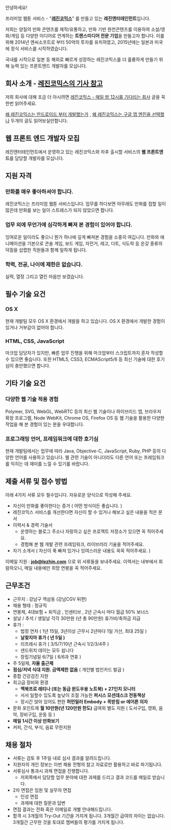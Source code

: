 안녕하세요!

프리미엄 웹툰 서비스 - "**[레진코믹스](http://www.lezhin.com)**" 를 만들고 있는 **레진엔터테인먼트**입니다.

저희는 양질의 만화 콘텐츠를 제작/유통하고, 만화 기반 원천콘텐츠를 이용하여 소설/영화/게임 등 다양한 미디어로 연계하는 **트랜스미디어 전문 기업**을 만들고자 합니다. 이를 위해 2014년 엔씨소프트로 부터 50억의 투자를 유치하였고, 2015년에는 일본과 미국에 정식 서비스를 시작하였습니다.

국내를 시작으로 일본 등 해외로 빠르게 성장하는 레진코믹스를 더 훌륭하게 만들기 위해 능력 있는 프론트엔드 개발자를 모십니다.

## 회사 소개 - [레진코믹스의 기사 참고](https://github.com/lezhin/apply/blob/master/README.md)

저희 회사에 대해 조금 더 아시려면 [레진코믹스 - 매일 밤 12시를 기다리는 회사](http://xguru.net/1870) 글을 꼭 한번 읽어주세요.

[왜 레진코믹스는 안드로이드 부터 개발했는가](http://xguru.net/1868) , [왜 레진코믹스는 구글 앱 엔진을 선택했나](http://curioe.com/7) 두개의 글도 읽어보실만합니다.

## 웹 프론트 엔드 개발자 모집

레진엔터테인먼트에서 운영하고 있는 레진코믹스와 차후 출시할 서비스의 **웹 프론트엔드**를 담당할 개발자를 모십니다.

## 지원 자격

### 만화를 매우 좋아하셔야 합니다.

레진코믹스는 프리미엄 웹툰 서비스입니다. 업무를 하다보면 아무래도 만화를 접할 일이 많은데 만화를 보는 일이 스트레스가 되지 않았으면 합니다.

### 업무 외에 무언가에 심각하게 빠져 본 경험이 있어야 합니다.

잉여로운 일이라도 좋으니 뭔가 하나에 깊게 빠져본 경험을 소중히 여깁니다. 만화와 애니메이션을 기본으로 콘솔 게임, 보드 게임, 자전거, 레고, 다트, 식도락 등 온갖 종류의 덕질을 섭렵한 직원들과 함께 일하게 됩니다.

### 학력, 전공, 나이에 제한은 없습니다.

실력, 열정 그리고 열린 마음만 보겠습니다.

## 필수 기술 요건

### OS X

현재 개발팀 모두 OS X 환경에서 개발을 하고 있습니다. OS X 환경에서 개발한 경험이 있거나 거부감이 없어야 합니다.

### HTML, CSS, JavaScript

마크업 담당자가 있지만, 빠른 업무 진행을 위해 마크업부터 스크립트까지 혼자 작성할 수 있으면 좋습니다. 또한 HTML5, CSS3, ECMAScript5/6 등 최신 기술에 대한 호기심이 충만했으면 합니다.

## 기타 기술 요건

### 다양한 웹 기술 적용 경험

Polymer, SVG, WebGL, WebRTC 등의 최신 웹 기술이나 하이브리드 앱, 브라우저 확장 프로그램, Node WebKit, Chrome OS, Firefox OS 등 웹 기술을 활용한 다양한 작업을 해 본 경험이 있는 분을 우대합니다.

### 프로그래밍 언어, 프레임워크에 대한 호기심

현재 개발팀에서는 업무에 따라 Java, Objective-C, JavaScript, Ruby, PHP 등의 다양한 언어를 사용하고 있습니다. 웹 관련 기술이 아니더라도 다른 언어 또는 프레임워크를 익히는 데 재미를 느낄 수 있기를 바랍니다.

## 제출 서류 및 접수 방법

아래 4가지 서류 모두 필수입니다. 자유로운 양식으로 작성해 주세요.

- 자신이 만화를 좋아한다는 증거 ( 어떤 방식이든 좋습니다. )
- 레진코믹스 서비스를 개선한다면 자신이 할 수 있거나 해보고 싶은 내용을 적은 문서
- 이력서 & 경력 기술서
    * 운영하는 블로그 주소나 자랑하고 싶은 프로젝트 저장소가 있으면 꼭 적어주세요.
    * 경험해 본 웹 개발 관련 프레임워크, 라이브러리 기술을 적어주세요.
- 자기 소개서 ( 자신이 푹 빠져 있거나 잉여스러운 내용도 꼭꼭 적어주세요. )

이메일 지원 : **job@lezhin.com** 으로 위 서류들을 보내주세요. 이력서는 내부에서 회람하오니, 메일 내용에만 희망 연봉을 꼭 적어주세요.

## 근무조건

- 근무지 : 강남구 역삼동 (강남CGV 뒤편)
- 채용 형태 : 정규직
- 연봉제, 4대보험 + 퇴직금 , 인센티브 , 2년 근속시 마다 월급 50% 보너스
- 설날 / 추석 / 생일날 각각 30만원 (년 총 90만원) 휴가비/축하금 지급
- 휴가 : 
  - 법정 연차 ( 1년 15일, 3년이상 근무시 2년마다 1일 가산, 최대 25일 )
  - **날찾지마 휴가 ( 년 5일 )**
  - 리프레시 휴가 ( 3/5/7/10년 근속시 1/2/3/4주 )
  - 샌드위치 데이는 모두 쉽니다
  - 창립기념일 6/7일 ( 6/6과 연휴 )
- 주 5일제, **자율 출근제**
- **점심/저녁 식대 지원. 금액제한 없음** ( 개인별 법인카드 발급 )
- 종합 건강검진 지원
- 최고급 장비와 환경
  - **맥북프로 레티나 (또는 동급 윈도우용 노트북) + 27인치 모니터** 
  - 서서 일할수 있도록 높낮이 조절 가능한 **퍼시스 모션데스크 전동책상** 
  - 장시간 앉아 있어도 편한 **허먼밀러 Embody + 목받침 or 에어론 의자**
- 문화 포인트제 **월 10만원(년 120만원 한도)** 급여외 별도 지원 ( 도서구입, 영화, 음악, 장비구입, 운동 등 )
- **매일 1시간 이상 만화보기**
- 커피, 간식, 부식, 음료 무한지원

## 채용 절차

- 서류는 검토 후 1주일 내로 심사 결과를 알려드립니다.
- 지원자의 개인 정보는 이번 채용 전형의 참고 자료로만 활용하고 바로 파기됩니다.
- 서류심사 통과시 과제 면접을 진행합니다.
    * 저희쪽에서 담당할 업무 분야에 대한 과제를 드리고 결과 코드를 메일로 받습니다.
- 2차 면접은 임원 및 실무자 면접
    * 인성 면접
    * 과제에 대한 질문과 답변
- 면접 결과는 전화 혹은 이메일로 개별 안내해드립니다.
- 합격 시 3개월의 Try-Out 기간을 거치게 됩니다. 3개월간 급여의 차이는 없습니다. 3개월간 근무한 것을 토대로 멤버들의 평가를 거치게 됩니다.
